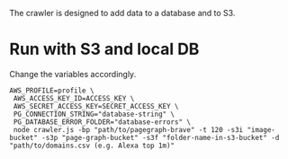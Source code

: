 The crawler is designed to add data to a database and to S3.

# Run with S3 and local DB
Change the variables accordingly.
```
AWS_PROFILE=profile \
 AWS_ACCESS_KEY_ID=ACCESS_KEY \
 AWS_SECRET_ACCESS_KEY=SECRET_ACCESS_KEY \
 PG_CONNECTION_STRING="database-string" \
 PG_DATABASE_ERROR_FOLDER="database-errors" \
 node crawler.js -bp "path/to/pagegraph-brave" -t 120 -s3i "image-bucket" -s3p "page-graph-bucket" -s3f "folder-name-in-s3-bucket" -d "path/to/domains.csv (e.g. Alexa top 1m)"
```
